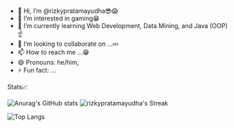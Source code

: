 - 👋 Hi, I’m @rizkypratamayudha😎😱
- 👀 I’m interested in gaming😁
- 🌱 I’m currently learning Web Development, Data Mining, and Java (OOP)☝️
- 💞️ I’m looking to collaborate on ...💤
- 📫 How to reach me ...😁
- 😄 Pronouns: he/him,
- ⚡ Fun fact: ...

Stats📈


![Anurag's GitHub stats](https://github-readme-stats.vercel.app/api?username=rizkypratamayudha&show_icons=true&theme=radical) ![rizkypratamayudha's Streak](https://github-readme-streak-stats.herokuapp.com/?user=rizkypratamayudha&theme=radical&hide_border=false)

![Top Langs](https://github-readme-stats.vercel.app/api/top-langs/?username=rizkypratamayudha&layout=compact&show_icons=true&theme=radical)
